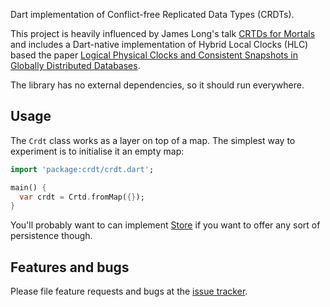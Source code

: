 Dart implementation of Conflict-free Replicated Data Types (CRDTs).

This project is heavily influenced by James Long's talk [CRTDs for Mortals](https://www.dotconferences.com/2019/12/james-long-crdts-for-mortals) and includes a Dart-native implementation of Hybrid Local Clocks (HLC) based the paper [Logical Physical Clocks and Consistent Snapshots in Globally Distributed Databases](https://cse.buffalo.edu/tech-reports/2014-04.pdf).

The library has no external dependencies, so it should run everywhere.

## Usage

The `Crdt` class works as a layer on top of a map. The simplest way to experiment is to initialise it an empty map:

```dart
import 'package:crdt/crdt.dart';

main() {
  var crdt = Crtd.fromMap({});
}
```

You'll probably want to can implement [Store](https://github.com/cachapa/crdt/blob/master/lib/src/store.dart) if you want to offer any sort of persistence though.

## Features and bugs

Please file feature requests and bugs at the [issue tracker](https://github.com/cachapa/crdt/issues).
